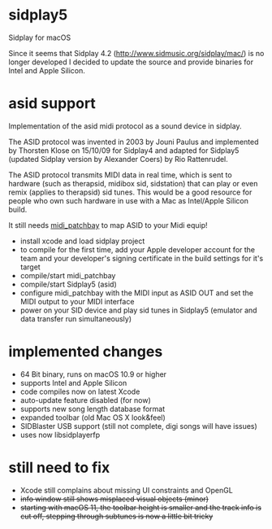 # sidplay5
Sidplay for macOS

Since it seems that Sidplay 4.2 (http://www.sidmusic.org/sidplay/mac/) is no longer developed I decided to update the source and provide binaries for Intel and Apple Silicon. 

# asid support
Implementation of the asid midi protocol as a sound device in sidplay.

The ASID protocol was invented in 2003 by Jouni Paulus and implemented by Thorsten Klose on 15/10/09 for Sidplay4 and adapted for Sidplay5 (updated Sidplay version by Alexander Coers) by Rio Rattenrudel.

The ASID protocol transmits MIDI data in real time, which is sent to hardware (such as therapsid, midibox sid, sidstation) that can play or even remix (applies to therapsid) sid tunes. This would be a good resource for people who own such hardware in use with a Mac as Intel/Apple Silicon build. 

It still needs [midi_patchbay](https://github.com/rio-rattenrudel/midi_patchbay/tree/master) to map ASID to your Midi equip!

* install xcode and load sidplay project
* to compile for the first time, add your Apple developer account for the team and your developer's signing certificate in the build settings for it's target
* compile/start midi_patchbay
* compile/start Sidplay5 (asid)
* configure midi_patchbay with the MIDI input as ASID OUT and set the MIDI output to your MIDI interface
* power on your SID device and play sid tunes in Sidplay5 (emulator and data transfer run simultaneously)

# implemented changes
* 64 Bit binary, runs on macOS 10.9 or higher
* supports Intel and Apple Silicon
* code compiles now on latest Xcode
* auto-update feature disabled (for now)
* supports new song length database format
* expanded toolbar (old Mac OS X look&feel)
* SIDBlaster USB support (still not complete, digi songs will have issues)
* uses now libsidplayerfp

# still need to fix
* Xcode still complains about missing UI constraints and OpenGL
* ~~info window still shows misplaced visual objects (minor)~~
* ~~starting with macOS 11, the toolbar height is smaller and the track info is cut off, stepping through subtunes is now a little bit tricky~~

